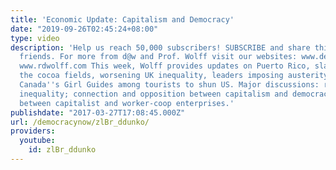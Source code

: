 ```yaml
---
title: 'Economic Update: Capitalism and Democracy'
date: "2019-09-26T02:45:24+08:00"
type: video
description: 'Help us reach 50,000 subscribers! SUBSCRIBE and share this video with
  friends. For more from d@w and Prof. Wolff visit our websites: www.democracyawork.info
  www.rdwolff.com This week, Wolff provides updates on Puerto Rico, slave labor in
  the cocoa fields, worsening UK inequality, leaders imposing austerity on others,
  Canada''s Girl Guides among tourists to shun US. Major discussions: rising US wage
  inequality; connection and opposition between capitalism and democracy; key differences
  between capitalist and worker-coop enterprises.'
publishdate: "2017-03-27T17:08:45.000Z"
url: /democracynow/zlBr_ddunko/
providers:
  youtube:
    id: zlBr_ddunko
---
```


